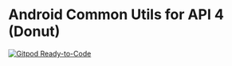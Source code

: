 # Android Common Utils for API 4 (Donut)
[![Gitpod Ready-to-Code](https://img.shields.io/badge/Gitpod-ready--to--code-blue?logo=gitpod)](https://github.com/Baneeishaque/Android-Common-Utils4)
